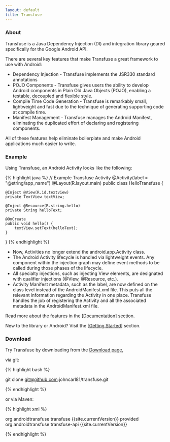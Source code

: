 ```yaml
---
layout: default
title: Transfuse
---
```



### About

Transfuse is a Java Dependency Injection (DI) and integration library geared specifically for the Google Android API.

There are several key features that make Transfuse a great framework to use with Android:

<ul class="square">
<li>Dependency Injection - Transfuse implements the JSR330 standard annotations</li>
<li>POJO Components - Transfuse gives users the ability to develop Android components in Plain Old Java Objects (POJO), enabling a testable, decoupled and flexible style.</li>
<li>Compile Time Code Generation - Transfuse is remarkably small, lightweight and fast due to the technique of generating supporting code at compile time.</li>
<li>Manifest Management - Transfuse manages the Android Manifest, eliminating the duplicated effort of declaring and registering components.</li>
</ul>

All of these features help eliminate boilerplate and make Android applications much easier to write.

### Example

Using Transfuse, an Android Activity looks like the following:

{% highlight java %}
// Example Transfuse Activity
@Activity(label = "@string/app_name")
@Layout(R.layout.main)
public class HelloTransfuse {

    @Inject @View(R.id.textview)
    private TextView textView;

    @Inject @Resource(R.string.hello)
    private String helloText;

    @OnCreate
    public void hello() {
        textView.setText(helloText);
    }
}
{% endhighlight %}


<ul class="square">

<li>Now, Activities no longer extend the android.app.Activity class.</li>
<li>The Android Activity lifecycle is handled via lightweight events.  Any component within the injection graph may define event methods to be called during those phases of the lifecycle.</li>
<li>All specialty injections, such as injecting View elements, are designated with qualifier injections (@View, @Resource, etc.).</li>
<li>Activity Manifest metadata, such as the label, are now defined on the class level instead of the AndroidManifest.xml file.  This puts all the relevant information regarding the Activity in one place.  Transfuse handles the job of registering the Activity and all the associated metadata in the AndroidManifest.xml file.</li>
</ul>

Read more about the features in the [[Documentation](documentation.html)] section.

New to the library or Android? Visit the [[Getting Started](getting_started.html)] section.

### Download

Try Transfuse by downloading from the [Download page][1],

via git:

{% highlight bash %}

git clone git@github.com:johncarl81/transfuse.git

{% endhighlight %}

or via Maven:

{% highlight xml %}

<dependency>
    <groupId>org.androidtransfuse</groupId>
    <artifactId>transfuse</artifactId>
    <version>{{site.currentVersion}}</version>
    <scope>provided</scope>
</dependency>
<dependency>
    <groupId>org.androidtransfuse</groupId>
    <artifactId>transfuse-api</artifactId>
    <version>{{site.currentVersion}}</version>
</dependency>

{% endhighlight %}

[1]: https://github.com/johncarl81/transfuse/downloads
